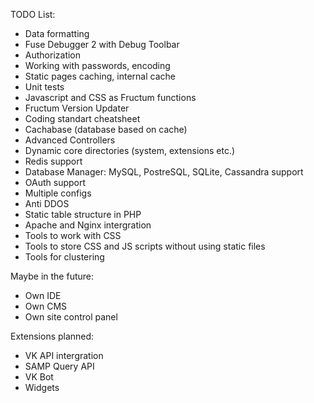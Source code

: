 TODO List:

- Data formatting
- Fuse Debugger 2 with Debug Toolbar
- Authorization
- Working with passwords, encoding
- Static pages caching, internal cache
- Unit tests
- Javascript and CSS as Fructum functions
- Fructum Version Updater
- Coding standart cheatsheet
- Cachabase (database based on cache)
- Advanced Controllers
- Dynamic core directories (system, extensions etc.)
- Redis support
- Database Manager: MySQL, PostreSQL, SQLite, Cassandra support
- OAuth support
- Multiple configs
- Anti DDOS
- Static table structure in PHP
- Apache and Nginx intergration
- Tools to work with CSS
- Tools to store CSS and JS scripts without using static files
- Tools for clustering

Maybe in the future:
- Own IDE
- Own CMS
- Own site control panel

Extensions planned:
- VK API intergration
- SAMP Query API
- VK Bot
- Widgets